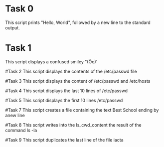# Task 0
This script prints "Hello, World", followed by a new line to the standard output.

# Task 1
This script displays a confused smiley "(Ôo)'

#Task 2
This script displays the contents of the /etc/passwd file

#Task 3
This script displays the content of /etc/passwd and /etc/hosts

#Task 4
This script displays the last 10 lines of /etc/passwd

#Task 5
This script displays the first 10 lines /etc/passwd

#Task 7
This script creates a file  containing the text Best School ending by anew line

#Task 8
This script writes into the ls_cwd_content the result of the command ls -la

#Task 9
This script duplicates the last line of the file iacta
